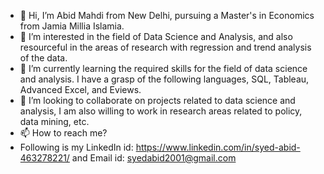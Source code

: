 - 👋 Hi, I’m Abid Mahdi from New Delhi, pursuing a Master's in Economics from Jamia Millia Islamia.
- 👀 I’m interested in the field of Data Science and Analysis, and also resourceful in the areas of research with regression and trend analysis of the data.
- 🌱 I’m currently learning the required skills for the field of data science and analysis. I have a grasp of the following languages, SQL, Tableau, Advanced Excel, and Eviews.
- 💞️ I’m looking to collaborate on projects related to data science and analysis, I am also willing to work in research areas related to policy, data mining, etc. 
- 📫 How to reach me?
- Following is my LinkedIn id: https://www.linkedin.com/in/syed-abid-463278221/ and Email id: syedabid2001@gmail.com 

<!---
AbidMahdi276/AbidMahdi276 is a ✨ special ✨ repository because its `README.md` (this file) appears on your GitHub profile.
You can click the Preview link to take a look at your changes.
--->
